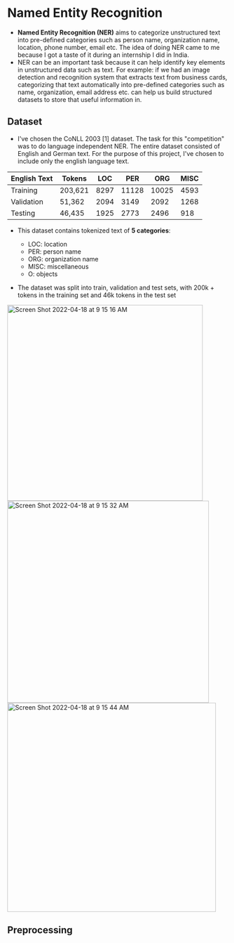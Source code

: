 # Named Entity Recognition

- **Named Entity Recognition (NER)** aims to categorize unstructured text into pre-defined categories such as person name, organization name, location, phone number, email etc. The idea of doing NER came to me because I got a taste of it during an internship I did in India. 
- NER can be an important task because it can help identify key elements in unstructured data such as text. For example: if we had an image detection and recognition system that extracts text from business cards, categorizing that text automatically into pre-defined categories such as name, organization, email address etc. can help us build structured datasets to store that useful information in.

## Dataset
- I've chosen the CoNLL 2003 [1] dataset. The task for this "competition" was to do language independent NER. The entire dataset consisted of English and German text. For the purpose of this project, I've chosen to include only the english language text.

| English Text | Tokens | LOC | PER | ORG | MISC |
|--------------|--------|-----|-----|-----|------|
|  Training | 203,621 | 8297 | 11128 | 10025 | 4593 |
|  Validation | 51,362 | 2094 | 3149 | 2092 | 1268 |
|  Testing | 46,435 | 1925 | 2773 | 2496 | 918 |

- This dataset contains tokenized text of **5 categories**:
  - LOC: location
  - PER: person name
  - ORG: organization name
  - MISC: miscellaneous 
  - O: objects

- The dataset was split into train, validation and test sets, with 200k + tokens in the training set and 46k tokens in the test set

<img width="446" alt="Screen Shot 2022-04-18 at 9 15 16 AM" src="https://user-images.githubusercontent.com/40226554/163820892-fb69c3a9-5608-49bb-9878-758e498ab998.png">

<img width="460" alt="Screen Shot 2022-04-18 at 9 15 32 AM" src="https://user-images.githubusercontent.com/40226554/163820948-a53573d0-b145-409a-9b6e-cb3b9f1743a8.png">

<img width="476" alt="Screen Shot 2022-04-18 at 9 15 44 AM" src="https://user-images.githubusercontent.com/40226554/163820983-09bb899e-7e97-4d81-b92e-bb1312d5b0d9.png">

## Preprocessing
